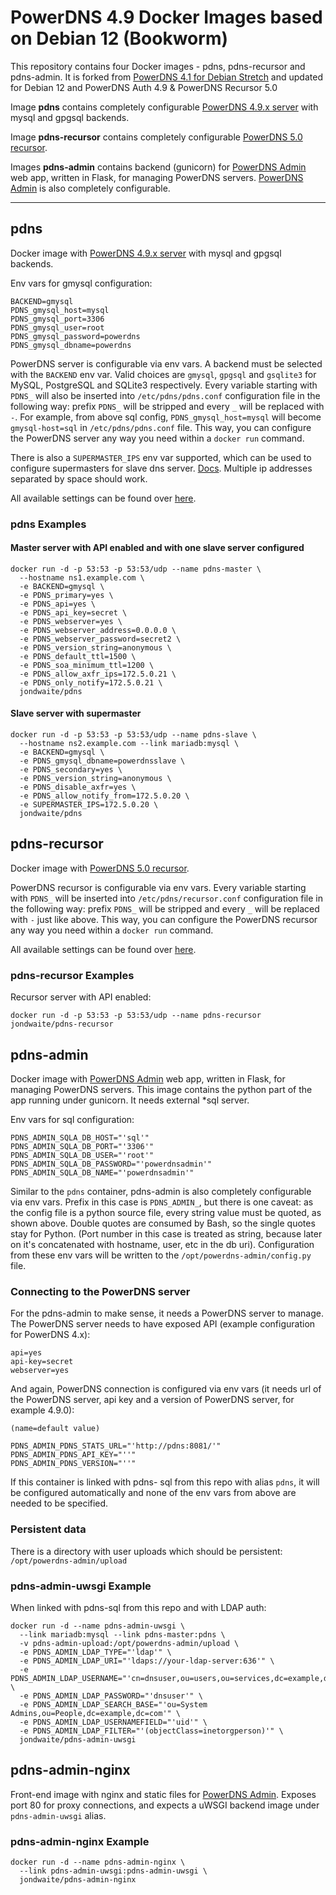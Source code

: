 # PowerDNS 4.9 Docker Images based on Debian 12 (Bookworm)

This repository contains four Docker images - pdns, pdns-recursor and pdns-admin. It is forked from [PowerDNS 4.1 for Debian Stretch](https://github.com/connectitnet/powerdns-for-docker) and updated for Debian 12 and PowerDNS Auth 4.9 & PowerDNS Recursor 5.0

Image **pdns** contains completely configurable [PowerDNS 4.9.x server](https://www.powerdns.com/) with mysql and gpgsql backends.

Image **pdns-recursor** contains completely configurable [PowerDNS 5.0 recursor](https://www.powerdns.com/).

Images **pdns-admin** contains backend (gunicorn) for [PowerDNS Admin](https://github.com/ngoduykhanh/PowerDNS-Admin) web app, written in Flask, for managing PowerDNS servers. [PowerDNS Admin](https://github.com/ngoduykhanh/PowerDNS-Admin) is also completely configurable.

***

## pdns

Docker image with [PowerDNS 4.9.x server](https://www.powerdns.com/) with mysql and gpgsql backends.

Env vars for gmysql configuration:

```text
BACKEND=gmysql
PDNS_gmysql_host=mysql
PDNS_gmysql_port=3306
PDNS_gmysql_user=root
PDNS_gmysql_password=powerdns
PDNS_gmysql_dbname=powerdns
```

PowerDNS server is configurable via env vars. A backend must be selected with the `BACKEND` env var. Valid choices are `gmysql`, `gpgsql` and `gsqlite3` for MySQL, PostgreSQL and SQLite3 respectively.
Every variable starting with `PDNS_` will also be inserted into `/etc/pdns/pdns.conf` configuration file in the following way: prefix `PDNS_` will be stripped and every `_` will be replaced with `-`. For example, from above sql config, `PDNS_gmysql_host=mysql` will become `gmysql-host=sql` in `/etc/pdns/pdns.conf` file. This way, you can configure the PowerDNS server any way you need within a `docker run` command.

There is also a `SUPERMASTER_IPS` env var supported, which can be used to configure supermasters for slave dns server. [Docs](https://doc.powerdns.com/md/authoritative/modes-of-operation/#supermaster-automatic-provisioning-of-slaves). Multiple ip addresses separated by space should work.

All available settings can be found over [here](https://doc.powerdns.com/md/authoritative/settings/).

### pdns Examples

#### Master server with API enabled and with one slave server configured

```shell
docker run -d -p 53:53 -p 53:53/udp --name pdns-master \
  --hostname ns1.example.com \
  -e BACKEND=gmysql \
  -e PDNS_primary=yes \
  -e PDNS_api=yes \
  -e PDNS_api_key=secret \
  -e PDNS_webserver=yes \
  -e PDNS_webserver_address=0.0.0.0 \
  -e PDNS_webserver_password=secret2 \
  -e PDNS_version_string=anonymous \
  -e PDNS_default_ttl=1500 \
  -e PDNS_soa_minimum_ttl=1200 \
  -e PDNS_allow_axfr_ips=172.5.0.21 \
  -e PDNS_only_notify=172.5.0.21 \
  jondwaite/pdns
```

#### Slave server with supermaster

```shell
docker run -d -p 53:53 -p 53:53/udp --name pdns-slave \
  --hostname ns2.example.com --link mariadb:mysql \
  -e BACKEND=gmysql \
  -e PDNS_gmysql_dbname=powerdnsslave \
  -e PDNS_secondary=yes \
  -e PDNS_version_string=anonymous \
  -e PDNS_disable_axfr=yes \
  -e PDNS_allow_notify_from=172.5.0.20 \
  -e SUPERMASTER_IPS=172.5.0.20 \
  jondwaite/pdns
```

## pdns-recursor

Docker image with [PowerDNS 5.0 recursor](https://www.powerdns.com/).

PowerDNS recursor is configurable via env vars. Every variable starting with `PDNS_` will be inserted into `/etc/pdns/recursor.conf` configuration file in the following way: prefix `PDNS_` will be stripped and every `_` will be replaced with `-` just like above. This way, you can configure the PowerDNS recursor any way you need within a `docker run` command.

All available settings can be found over [here](https://doc.powerdns.com/md/recursor/settings/).

### pdns-recursor Examples

Recursor server with API enabled:

```shell
docker run -d -p 53:53 -p 53:53/udp --name pdns-recursor jondwaite/pdns-recursor
```

## pdns-admin

Docker image with [PowerDNS Admin](https://github.com/ngoduykhanh/PowerDNS-Admin) web app, written in Flask, for managing PowerDNS servers. This image contains the python part of the app running under gunicorn. It needs external *sql server.

Env vars for sql configuration:

```text
PDNS_ADMIN_SQLA_DB_HOST="'sql'"
PDNS_ADMIN_SQLA_DB_PORT="'3306'"
PDNS_ADMIN_SQLA_DB_USER="'root'"
PDNS_ADMIN_SQLA_DB_PASSWORD="'powerdnsadmin'"
PDNS_ADMIN_SQLA_DB_NAME="'powerdnsadmin'"
```

Similar to the `pdns` container, pdns-admin is also completely configurable via env vars. Prefix in this case is `PDNS_ADMIN_`, but there is one caveat: as the config file is a python source file, every string value must be quoted, as shown above. Double quotes are consumed by Bash, so the single quotes stay for Python. (Port number in this case is treated as string, because later on it's concatenated with hostname, user, etc in the db uri). Configuration from these env vars will be written to the `/opt/powerdns-admin/config.py` file.

### Connecting to the PowerDNS server

For the pdns-admin to make sense, it needs a PowerDNS server to manage. The PowerDNS server needs to have exposed API (example configuration for PowerDNS 4.x):

```text
api=yes
api-key=secret
webserver=yes
```

And again, PowerDNS connection is configured via env vars (it needs url of the PowerDNS server, api key and a version of PowerDNS server, for example 4.9.0):

```text
(name=default value)

PDNS_ADMIN_PDNS_STATS_URL="'http://pdns:8081/'"
PDNS_ADMIN_PDNS_API_KEY="''"
PDNS_ADMIN_PDNS_VERSION="''"
```

If this container is linked with pdns-
sql from this repo with alias `pdns`, it will be configured automatically and none of the env vars from above are needed to be specified.

### Persistent data

There is a directory with user uploads which should be persistent: `/opt/powerdns-admin/upload`

### pdns-admin-uwsgi Example

When linked with pdns-sql from this repo and with LDAP auth:

```text
docker run -d --name pdns-admin-uwsgi \
  --link mariadb:mysql --link pdns-master:pdns \
  -v pdns-admin-upload:/opt/powerdns-admin/upload \
  -e PDNS_ADMIN_LDAP_TYPE="'ldap'" \
  -e PDNS_ADMIN_LDAP_URI="'ldaps://your-ldap-server:636'" \
  -e PDNS_ADMIN_LDAP_USERNAME="'cn=dnsuser,ou=users,ou=services,dc=example,dc=com'" \
  -e PDNS_ADMIN_LDAP_PASSWORD="'dnsuser'" \
  -e PDNS_ADMIN_LDAP_SEARCH_BASE="'ou=System Admins,ou=People,dc=example,dc=com'" \
  -e PDNS_ADMIN_LDAP_USERNAMEFIELD="'uid'" \
  -e PDNS_ADMIN_LDAP_FILTER="'(objectClass=inetorgperson)'" \
  jondwaite/pdns-admin-uwsgi
```

## pdns-admin-nginx

Front-end image with nginx and static files for [PowerDNS Admin](https://github.com/ngoduykhanh/PowerDNS-Admin). Exposes port 80 for proxy connections, and expects a uWSGI backend image under `pdns-admin-uwsgi` alias.

### pdns-admin-nginx Example

```shell
docker run -d --name pdns-admin-nginx \
  --link pdns-admin-uwsgi:pdns-admin-uwsgi \
  jondwaite/pdns-admin-nginx
```

